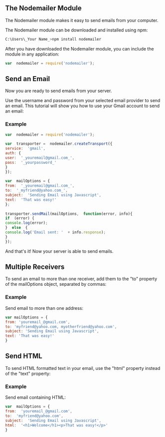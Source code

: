
## The Nodemailer Module

The Nodemailer module makes it easy to send emails from your computer.

The Nodemailer module can be downloaded and installed using npm:
```bash
C:\Users\_Your Name_>npm install nodemailer
```
After you have downloaded the Nodemailer module, you can include the module in any application:
```js
var  nodemailer = require('nodemailer');
```

## Send an Email

Now you are ready to send emails from your server.

Use the username and password from your selected email provider to send an email. This tutorial will show you how to use your Gmail account to send an email:

### Example
```js
var  nodemailer = require('nodemailer');  
  
var  transporter =  nodemailer.createTransport({  
service:  'gmail',  
auth: {  
user:  '_youremail@gmail.com_',  
pass:  '_yourpassword_'  
}  
});  
  
var  mailOptions = {  
from:  '_youremail@gmail.com_',  
to:  '_myfriend@yahoo.com_',  
subject:  'Sending Email using Javascript',  
text:  'That was easy!'  
};  
  
transporter.sendMail(mailOptions,  function(error, info){  
if  (error) {  
console.log(error);  
}  else  {  
console.log('Email sent: '  + info.response);  
}  
});
```
And that's it! Now your server is able to send emails.


## Multiple Receivers

To send an email to more than one receiver, add them to the "to" property of the mailOptions object, separated by commas:

### Example

Send email to more than one address:
```js
var mailOptions = {  
from: 'youremail_@gmail.com',  
to: 'myfriend@yahoo.com, myotherfriend@yahoo.com',  
subject: 'Sending Email using Javascript',  
text: 'That was easy!'  
}
```

## Send HTML

To send HTML formatted text in your email, use the "html" property instead of the "text" property:

### Example

Send email containing HTML:
```js
var  mailOptions = {  
from:  'youremail_@gmail.com',  
to:  'myfriend@yahoo.com',  
subject:  'Sending Email using Javascript',  
html:  '<h1>Welcome</h1><p>That was easy!</p>'  
}
```

